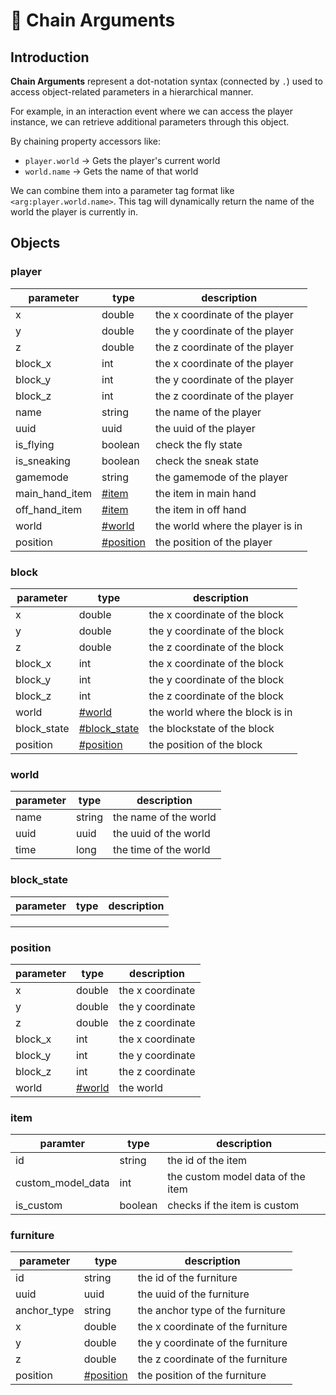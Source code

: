 # 🔗 Chain Arguments

## Introduction

**Chain Arguments** represent a dot-notation syntax (connected by `.`) used to access object-related parameters in a hierarchical manner.

For example, in an interaction event where we can access the player instance, we can retrieve additional parameters through this object.

By chaining property accessors like:

- `player.world` → Gets the player's current world
- `world.name` → Gets the name of that world

We can combine them into a parameter tag format like `<arg:player.world.name>`. This tag will dynamically return the name of the world the player is currently in.

## Objects

### player

| parameter                                                    | type                             | description                      |
| ------------------------------------------------------------ | -------------------------------- | -------------------------------- |
| x                                                            | double                           | the x coordinate of the player   |
| y                                                            | double                           | the y coordinate of the player   |
| z                                                            | double                           | the z coordinate of the player   |
| block\_x                               | int                              | the x coordinate of the player   |
| block\_y                               | int                              | the y coordinate of the player   |
| block\_z                               | int                              | the z coordinate of the player   |
| name                                                         | string                           | the name of the player           |
| uuid                                                         | uuid                             | the uuid of the player           |
| is\_flying                             | boolean                          | check the fly state              |
| is\_sneaking                           | boolean                          | check the sneak state            |
| gamemode                                                     | string                           | the gamemode of the player       |
| main\_hand\_item | [#item](#item "mention")         | the item in main hand            |
| off\_hand\_item  | [#item](#item "mention")         | the item in off hand             |
| world                                                        | [#world](#world "mention")       | the world where the player is in |
| position                                                     | [#position](#position "mention") | the position of the player       |

### block

| parameter                          | type                                                          | description                     |
| ---------------------------------- | ------------------------------------------------------------- | ------------------------------- |
| x                                  | double                                                        | the x coordinate of the block   |
| y                                  | double                                                        | the y coordinate of the block   |
| z                                  | double                                                        | the z coordinate of the block   |
| block\_x     | int                                                           | the x coordinate of the block   |
| block\_y     | int                                                           | the y coordinate of the block   |
| block\_z     | int                                                           | the z coordinate of the block   |
| world                              | [#world](#world "mention")                                    | the world where the block is in |
| block\_state | [#block\_state](#block_state "mention") | the blockstate of the block     |
| position                           | [#position](#position "mention")                              | the position of the block       |

### world

| parameter | type   | description           |
| --------- | ------ | --------------------- |
| name      | string | the name of the world |
| uuid      | uuid   | the uuid of the world |
| time      | long   | the time of the world |

### block\_state

| parameter | type | description |
| --------- | ---- | ----------- |
|           |      |             |
|           |      |             |
|           |      |             |

### position

| parameter                      | type                       | description      |
| ------------------------------ | -------------------------- | ---------------- |
| x                              | double                     | the x coordinate |
| y                              | double                     | the y coordinate |
| z                              | double                     | the z coordinate |
| block\_x | int                        | the x coordinate |
| block\_y | int                        | the y coordinate |
| block\_z | int                        | the z coordinate |
| world                          | [#world](#world "mention") | the world        |

### item

| paramter                                                        | type    | description                       |
| --------------------------------------------------------------- | ------- | --------------------------------- |
| id                                                              | string  | the id of the item                |
| custom\_model\_data | int     | the custom model data of the item |
| is\_custom                                | boolean | checks if the item is custom      |

### furniture

| parameter                          | type                             | description                       |
| ---------------------------------- | -------------------------------- | --------------------------------- |
| id                                 | string                           | the id of the furniture           |
| uuid                               | uuid                             | the uuid of the furniture         |
| anchor\_type | string                           | the anchor type of the furniture  |
| x                                  | double                           | the x coordinate of the furniture |
| y                                  | double                           | the y coordinate of the furniture |
| z                                  | double                           | the z coordinate of the furniture |
| position                           | [#position](#position "mention") | the position of the furniture     |

